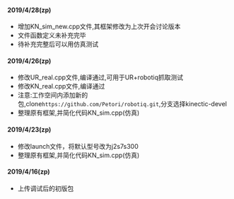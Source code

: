#### 2019/4/28(zp)
- 增加KN_sim_new.cpp文件,其框架修改为上次开会讨论版本
- 文件函数定义未补充完毕
- 待补充完整后可以用仿真测试

#### 2019/4/26(zp)
- 修改UR_real.cpp文件,编译通过,可用于UR+robotiq抓取测试
- 修改KN_real.cpp文件,编译通过
- 注意:工作空间内添加新的包,clone`https://github.com/Petori/robotiq.git`,分支选择kinectic-devel
- 整理原有框架,并简化代码KN_sim.cpp(仿真)

#### 2019/4/23(zp)
- 修改launch文件，将默认型号改为j2s7s300
- 整理原有框架,并简化代码KN_sim.cpp(仿真)

#### 2019/4/16(zp)
- 上传调试后的初版包
